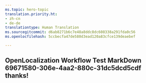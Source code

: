 ```yaml
---
ms.topic: hero-topic
translation.priority.ht:
- zh-cn
- de-de
translationtype: Human Translation
ms.sourcegitcommit: d6ab8271b6c7e48a8ddc8dc608338a291fda0c56
ms.openlocfilehash: 5ccbecfa47de580d3ead120a83cfce139deaebef

---
```

## OpenLocalization Workflow Test MarkDown 69671580-306e-4aa2-880c-31dc5dcd5cdf thanks!



<!--HONumber=Jul16_HO3-->


